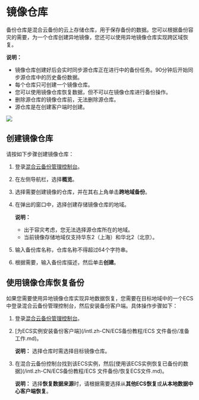 # 镜像仓库

备份仓库是混合云备份的云上存储仓库，用于保存备份的数据。您可以根据备份容灾的需要，为一个仓库创建异地镜像，您还可以使用异地镜像仓库实现跨区域恢复。

**说明：**

-   镜像仓库创建好后会实时同步源仓库正在进行中的备份任务。90分钟后开始同步源仓库中的历史备份数据。
-   每个仓库只可创建一个镜像仓库。
-   您可以使用镜像仓库恢复数据，但不可以在镜像仓库进行备份操作。
-   删除源仓库的镜像仓库前，无法删除源仓库。
-   源仓库是在创建客户端时创建。

![](https://static-aliyun-doc.oss-accelerate.aliyuncs.com/assets/img/zh-CN/4488449951/p43757.png)

## 创建镜像仓库

请按如下步骤创建镜像仓库：

1.  登录[混合云备份管理控制台](https://hbr.console.aliyun.com)。

2.  在左侧导航栏，选择**概览**。

3.  选择需要创建镜像的仓库，并在其右上角单击**跨地域备份**。

4.  在弹出的窗口中，选择创建存储镜像仓库的地域。

    **说明：**

    -   出于容灾考虑，您无法选择源仓库所在的地域。
    -   当前镜像存储地域仅支持华东2（上海）和华北2（北京）。
5.  输入备份库名称，仓库名称不得超过64个字符串。

6.  根据需要，输入备份库描述，然后单击**创建**。


## 使用镜像仓库恢复备份

如果您需要使用异地镜像仓库实现异地数据恢复，您需要在目标地域中的一个ECS中登录混合云备份管理控制台，然后安装备份客户端。具体操作步骤如下：

1.  登录[混合云备份管理控制台](https://hbr.console.aliyun.com)。

2.  [为ECS实例安装备份客户端](/intl.zh-CN/ECS备份教程/ECS 文件备份/准备工作.md)。

    **说明：** 选择仓库时需选择目标镜像仓库。

3.  在混合云备份控制台找到该ECS实例，然后[使用该ECS实例恢复已备份的数据](/intl.zh-CN/ECS备份教程/ECS 文件备份/恢复ECS文件.md)。

    **说明：** 选择**恢复数据来源**时，请根据需要选择从**其他ECS恢复**或**从本地数据中心客户端恢复**。


